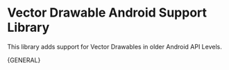 # Vector Drawable Android Support Library


This library adds support for Vector Drawables in older Android API Levels.


{GENERAL}
